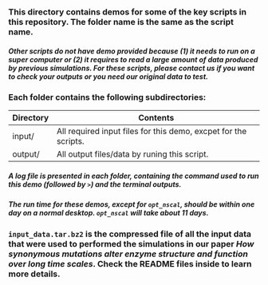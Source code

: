 ### This directory contains demos for some of the key scripts in this repository. The folder name is the same as the script name. 
##### Other scripts do not have demo provided because (1) it needs to run on a super computer or (2) it requires to read a large amount of data produced by previous simulations. For these scripts, please contact us if you want to check your outputs or you need our original data to test.
### Each folder contains the following subdirectories:

| Directory | Contents |
| ------ | ------ |
| input/ | All required input files for this demo, excpet for the scripts. |
| output/ | All output files/data by runing this script. |

##### A log file is presented in each folder, containing the command used to run this demo (followed by `>`) and the terminal outputs.
##### The run time for these demos, except for `opt_nscal`, should be within one day on a normal desktop. `opt_nscal` will take about 11 days.

### `input_data.tar.bz2` is the compressed file of all the input data that were used to performed the simulations in our paper *How synonymous mutations alter enzyme structure and function over long time scales*. Check the README files inside to learn more details.
